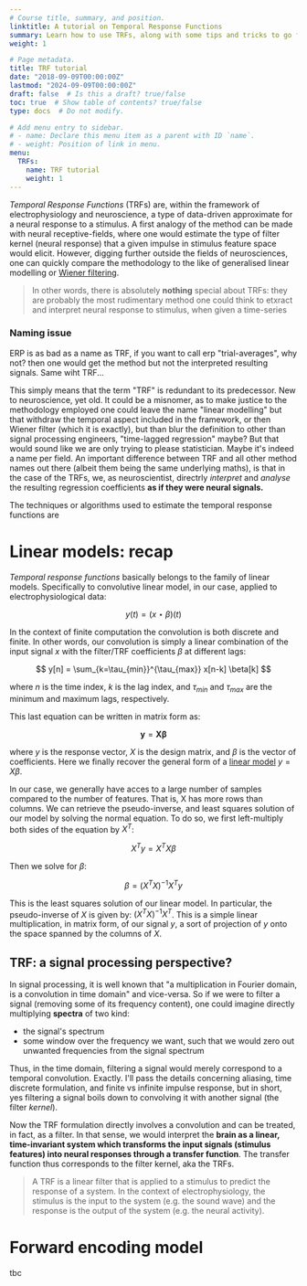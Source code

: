 ```yaml
---
# Course title, summary, and position.
linktitle: A tutorial on Temporal Response Functions
summary: Learn how to use TRFs, along with some tips and tricks to go further, and faster.
weight: 1

# Page metadata.
title: TRF tutorial
date: "2018-09-09T00:00:00Z"
lastmod: "2024-09-09T00:00:00Z"
draft: false  # Is this a draft? true/false
toc: true  # Show table of contents? true/false
type: docs  # Do not modify.

# Add menu entry to sidebar.
# - name: Declare this menu item as a parent with ID `name`.
# - weight: Position of link in menu.
menu:
  TRFs:
    name: TRF tutorial
    weight: 1
---
```


_Temporal Response Functions_ (TRFs) are, within the framework of electrophysiology and neuroscience, a type of data-driven approximate for a neural response to a stimulus.
A first analogy of the method can be made with neural receptive-fields, where one would estimate the type of filter kernel (neural response) that a given impulse in stimulus feature space would elicit.
However, digging further outside the fields of neurosciences, one can quickly compare the methodology to the like of generalised linear modelling or [Wiener filtering](https://en.wikipedia.org/wiki/wiener_filter).

> In other words, there is absolutely **nothing** special about TRFs: they are probably the most rudimentary method one could think to etxract and interpret neural response to stimulus, when given a time-series

### Naming issue

ERP is as bad as a name as TRF, if you want to call erp "trial-averages", why not? then one would get the method but not the interpreted resulting signals. Same wiht TRF...

This simply means that the term "TRF" is redundant to its predecessor. New to neuroscience, yet old. It could be a misnomer, as to make justice to the methodology employed one could leave the name "linear modelling" but that withdraw the temporal aspect included
in the framework, or then Wiener filter (which it is exactly), but than blur the definition to other than signal processing engineers, "time-lagged regression" maybe? But that would sound like we are only trying to please statistician. Maybe it's indeed a name per field.
An important difference between TRF and all other method names out there (albeit them being the same underlying maths), is that in the case of the TRFs, we, as neuroscientist, directrly _interpret_ and _analyse_ the resulting regression coefficients **as if they were neural signals.**

The techniques or algorithms used to estimate the temporal response functions are

# Linear models: recap

_Temporal response functions_ basically belongs to the family of linear models. Specifically to convolutive linear model, in our case, applied to electrophysiological data:

$$
y(t) = (x \star \beta) (t)
$$

In the context of finite computation the convolution is both discrete and finite. In other words, our convolution is simply a linear combination of the input signal $x$ with the filter/TRF coefficients $\beta$ at different lags:

$$
y[n] = \sum_{k=\tau_{min}}^{\tau_{max}} x[n-k] \beta[k]
$$

where $n$ is the time index, $k$ is the lag index, and $\tau_{min}$ and $\tau_{max}$ are the minimum and maximum lags, respectively.

This last equation can be written in matrix form as:

$$
\mathbf{y} = \mathbf{X} \mathbf{\beta}
$$

where $y$ is the response vector, $X$ is the design matrix, and $\beta$ is the vector of coefficients. Here we finally recover the general form of a [linear model](https://en.wikipedia.org/wiki/Linear_model) $y = X \beta$.

In our case, we generally have acces to a large number of samples compared to the number of features. That is, X has more rows than columns. We can retrieve the pseudo-inverse, and least squares solution of our model by solving the normal equation. To do so, we first left-multiply both sides of the equation by $X^T$:

$$
X^T y = X^T X \beta
$$

Then we solve for $\beta$:

$$
\beta = (X^T X)^{-1} X^T y
$$

This is the least squares solution of our linear model. In particular, the pseudo-inverse of $X$ is given by: $(X^T X)^{-1} X^T$. This is a simple linear multiplication, in matrix form, of our signal $y$, a sort of projection of $y$ onto the space spanned by the columns of $X$.

## TRF: a signal processing perspective?

In signal processing, it is well known that "a multiplication in Fourier domain, is a convolution in time domain" and vice-versa.
So if we were to filter a signal (removing some of its frequency content), one could imagine directly multiplying **spectra** of two kind:
- the signal's spectrum
- some window over the frequency we want, such that we would zero out unwanted frequencies from the signal spectrum

Thus, in the time domain, filtering a signal would merely correspond to a temporal convolution.
Exactly. I'll pass the details concerning aliasing, time discrete formulation, and finite vs infinite impulse response, but in short, yes filtering a signal boils down to convolving it with another signal (the filter _kernel_).

Now the TRF formulation directly involves a convolution and can be treated, in fact, as a filter. In that sense, we would interpret the **brain as a linear, time-invariant system which transforms the input signals (stimulus features) into neural responses through a transfer function**.
The transfer function thus corresponds to the filter kernel, aka the TRFs.

> A TRF is a linear filter that is applied to a stimulus to predict the response of a system. In the context of electrophysiology, the stimulus is the input to the system (e.g. the sound wave) and the response is the output of the system (e.g. the neural activity).

# Forward encoding model

tbc

